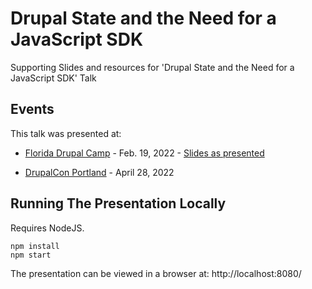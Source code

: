 # Drupal State and the Need for a JavaScript SDK

Supporting Slides and resources for 'Drupal State and the Need for a JavaScript SDK' Talk

## Events

This talk was presented at:

- [Florida Drupal Camp](https://www.fldrupal.camp/) - Feb. 19, 2022 - [Slides as presented](https://github.com/backlineint/drupal-state-talk/tree/fldc-2022)

- [DrupalCon Portland](https://events.drupal.org/portland2022/sessions/drupal-state-and-need-javascript-sdk) - April 28, 2022

## Running The Presentation Locally

Requires NodeJS.

```
npm install
npm start
```

The presentation can be viewed in a browser at: http://localhost:8080/
